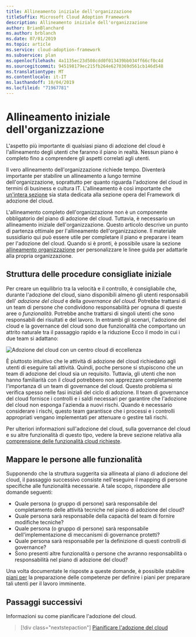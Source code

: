 ```yaml
---
title: Allineamento iniziale dell'organizzazione
titleSuffix: Microsoft Cloud Adoption Framework
description: Allineamento iniziale dell'organizzazione
author: BrianBlanchard
ms.author: brblanch
ms.date: 07/01/2019
ms.topic: article
ms.service: cloud-adoption-framework
ms.subservice: plan
ms.openlocfilehash: 4a1135ec23d508cdd0f013439bb034ff66cf0c4d
ms.sourcegitcommit: 945198179ec215fb264e6270369d561cb146d548
ms.translationtype: MT
ms.contentlocale: it-IT
ms.lasthandoff: 10/04/2019
ms.locfileid: "71967781"
---
```

# <a name="initial-organization-alignment"></a>Allineamento iniziale dell'organizzazione

L'aspetto più importante di qualsiasi piano di adozione del cloud è l'allineamento degli utenti che faranno il piano in realtà. Nessun piano è completo fino a comprendere gli aspetti correlati agli utenti.

Il vero allineamento dell'organizzazione richiede tempo. Diventerà importante per stabilire un allineamento a lungo termine dell'organizzazione, soprattutto per quanto riguarda l'adozione del cloud in termini di business e cultura IT. L'allineamento è così importante che [un'intera sezione](../organize/index.md) sia stata dedicata alla sezione opera del Framework di adozione del cloud.

L'allineamento completo dell'organizzazione non è un componente obbligatorio del piano di adozione del cloud. Tuttavia, è necessario un allineamento iniziale dell'organizzazione. Questo articolo descrive un punto di partenza ottimale per l'allineamento dell'organizzazione. Il materiale sussidiario qui può essere utile per completare il piano e preparare i team per l'adozione del cloud. Quando si è pronti, è possibile usare la sezione [allineamento organizzazione](../organize/index.md) per personalizzare le linee guida per adattarle alla propria organizzazione.

## <a name="initial-best-practice-structure"></a>Struttura delle procedure consigliate iniziale

Per creare un equilibrio tra la velocità e il controllo, è consigliabile che, durante l'adozione del cloud, siano disponibili almeno gli utenti responsabili dell' *adozione del cloud* e della *governance del cloud*. Potrebbe trattarsi di un team di persone che condividono responsabilità per ognuna di queste aree o *funzionalità*. Potrebbe anche trattarsi di singoli utenti che sono responsabili dei risultati e del lavoro. In entrambi gli scenari, l'adozione del cloud e la governance del cloud sono due funzionalità che comportano un attrito naturale tra il passaggio rapido e la riduzione Ecco il modo in cui i due team si adattano:

![Adozione del cloud con un centro cloud di eccellenza](../_images/ready/org-ready-best-practice.png)

È piuttosto intuitivo che le attività di adozione del cloud richiedano agli utenti di eseguire tali attività. Quindi, poche persone si stupiscono che un team di adozione del cloud sia un requisito. Tuttavia, gli utenti che non hanno familiarità con il cloud potrebbero non apprezzare completamente l'importanza di un team di governance del cloud. Questo problema si verifica spesso nelle fasi iniziali del ciclo di adozione. Il team di governance del cloud fornisce i controlli e i saldi necessari per garantire che l'adozione del cloud non esponga l'azienda a nuovi rischi. Quando è necessario considerare i rischi, questo team garantisce che i processi e i controlli appropriati vengano implementati per attenuare o gestire tali rischi.

Per ulteriori informazioni sull'adozione del cloud, sulla governance del cloud e su altre funzionalità di questo tipo, vedere la breve sezione relativa alla [comprensione delle funzionalità cloud richieste](../organize/index.md?#understand-required-cloud-capabilities).

## <a name="map-people-to-capabilities"></a>Mappare le persone alle funzionalità

Supponendo che la struttura suggerita sia allineata al piano di adozione del cloud, il passaggio successivo consiste nell'eseguire il mapping di persone specifiche alle funzionalità necessarie. A tale scopo, rispondere alle domande seguenti:

- Quale persona (o gruppo di persone) sarà responsabile del completamento delle attività tecniche nel piano di adozione del cloud?
- Quale persona sarà responsabile della capacità del team di fornire modifiche tecniche?
- Quale persona (o gruppo di persone) sarà responsabile dell'implementazione di meccanismi di governance protetti?
- Quale persona sarà responsabile per la definizione di questi controlli di governance?
- Sono presenti altre funzionalità o persone che avranno responsabilità o responsabilità nel piano di adozione del cloud?

Una volta documentate le risposte a queste domande, è possibile stabilire [piani per](./adapt-roles-skills-processes.md) la preparazione delle competenze per definire i piani per preparare tali utenti per il lavoro imminente.

## <a name="next-steps"></a>Passaggi successivi

Informazioni su come pianificare l'adozione del cloud.

> [!div class="nextstepaction"]
> [Pianificare l'adozione del cloud](./plan-intro.md)
